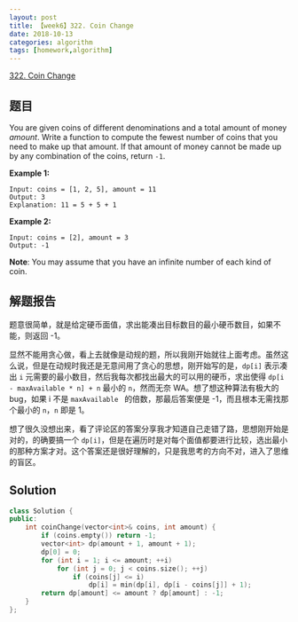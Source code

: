 ```yaml
---
layout: post
title: 【week6】322. Coin Change
date: 2018-10-13
categories: algorithm
tags: [homework,algorithm]
---
```


[322. Coin Change](https://leetcode.com/problems/coin-change/description/)

<!--more--> 

## 题目

You are given coins of different denominations and a total amount of money *amount*. Write a function to compute the fewest number of coins that you need to make up that amount. If that amount of money cannot be made up by any combination of the coins, return `-1`.

**Example 1:**

```
Input: coins = [1, 2, 5], amount = 11
Output: 3 
Explanation: 11 = 5 + 5 + 1
```

**Example 2:**

```
Input: coins = [2], amount = 3
Output: -1
```

**Note**:
You may assume that you have an infinite number of each kind of coin.

## 解题报告

题意很简单，就是给定硬币面值，求出能凑出目标数目的最小硬币数目，如果不能，则返回 -1。

显然不能用贪心做，看上去就像是动规的题，所以我刚开始就往上面考虑。虽然这么说，但是在动规时我还是无意间用了贪心的思想，刚开始写的是，`dp[i]` 表示凑出 `i` 元需要的最小数目，然后我每次都找出最大的可以用的硬币，求出使得 `dp[i - maxAvailable * n] + n` 最小的 `n`，然而无奈 WA。想了想这种算法有极大的 bug，如果 i 不是 `maxAvailable ` 的倍数，那最后答案便是 -1，而且根本无需找那个最小的 `n`，`n` 即是 1。

想了很久没想出来，看了评论区的答案分享我才知道自己走错了路，思想刚开始是对的，的确要搞一个 `dp[i]`，但是在遍历时是对每个面值都要进行比较，选出最小的那种方案才对。这个答案还是很好理解的，只是我思考的方向不对，进入了思维的盲区。

## Solution

```cpp
class Solution {
public:
    int coinChange(vector<int>& coins, int amount) {
        if (coins.empty()) return -1;
        vector<int> dp(amount + 1, amount + 1);
        dp[0] = 0;
        for (int i = 1; i <= amount; ++i)
            for (int j = 0; j < coins.size(); ++j)
                if (coins[j] <= i)
                    dp[i] = min(dp[i], dp[i - coins[j]] + 1);
        return dp[amount] <= amount ? dp[amount] : -1;
    }
};
```

